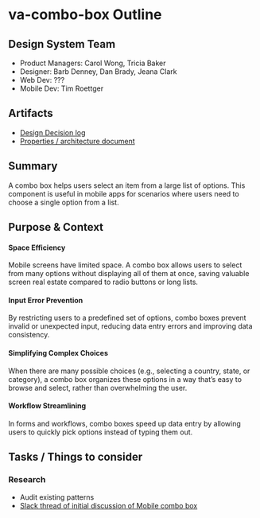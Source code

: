 # va-combo-box Outline

## Design System Team
- Product Managers: Carol Wong, Tricia Baker
- Designer: Barb Denney, Dan Brady, Jeana Clark
- Web Dev: ???
- Mobile Dev: Tim Roettger 
  
## Artifacts
- [Design Decision log](https://github.com/department-of-veterans-affairs/va.gov-team/blob/master/products/design-system-forms-library/products/components/va-combo-box/product-outline.md#:~:text=design%2Ddecision-,%2D,-log.md) 
- [Properties / architecture document](https://github.com/department-of-veterans-affairs/va.gov-team/blob/master/products/design-system-forms-library/products/components/va-combo-box/properties-architecture.md)

## Summary
A combo box helps users select an item from a large list of options. This component is useful in mobile apps for scenarios where users need to choose a single option from a list. 


  
## Purpose & Context
#### Space Efficiency
Mobile screens have limited space. A combo box allows users to select from many options without displaying all of them at once, saving valuable screen real estate compared to radio buttons or long lists.

#### Input Error Prevention
By restricting users to a predefined set of options, combo boxes prevent invalid or unexpected input, reducing data entry errors and improving data consistency.

#### Simplifying Complex Choices
When there are many possible choices (e.g., selecting a country, state, or category), a combo box organizes these options in a way that’s easy to browse and select, rather than overwhelming the user.

#### Workflow Streamlining
In forms and workflows, combo boxes speed up data entry by allowing users to quickly pick options instead of typing them out.



## Tasks / Things to consider
### Research
- Audit existing patterns
- [Slack thread of initial discussion of Mobile combo box](https://dsva.slack.com/archives/C06D8NB8R8V/p1747756745051089)
